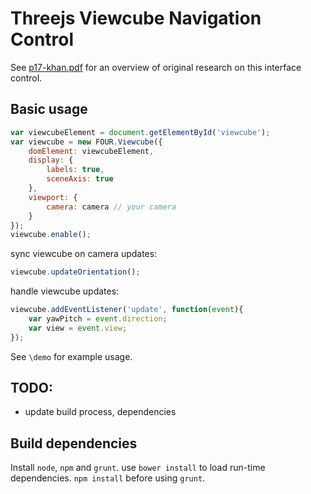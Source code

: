 Threejs Viewcube Navigation Control
===================================

See [p17-khan.pdf](http://www.autodeskresearch.com/pdf/p17-khan.pdf) for an overview of
original research on this interface control.

## Basic usage

```js
var viewcubeElement = document.getElementById('viewcube');
var viewcube = new FOUR.Viewcube({
	domElement: viewcubeElement,
	display: {
		labels: true,
		sceneAxis: true
	},
	viewport: {
		camera: camera // your camera
	}
});
viewcube.enable();
```

sync viewcube on camera updates:
```js
viewcube.updateOrientation();
```

handle viewcube updates:
```js
viewcube.addEventListener('update', function(event){
	var yawPitch = event.direction;
	var view = event.view;
});
```

See `\demo` for example usage.

## TODO:
- update build process, dependencies

## Build dependencies

Install `node`, `npm` and `grunt`.
use `bower install` to load run-time dependencies. 
`npm install` before using `grunt`.